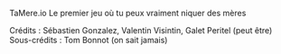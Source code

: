 TaMere.io
Le premier jeu où tu peux vraiment niquer des mères

Crédits : Sébastien Gonzalez, Valentin Visintin, Galet Peritel (peut être)
Sous-crédits : Tom Bonnot (on sait jamais)